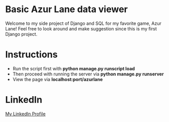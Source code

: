 # Basic Azur Lane data viewer

Welcome to my side project of Django and SQL for my favorite game, Azur Lane!
Feel free to look around and make suggestion since this is my first Django project.

# Instructions
* Run the script first with **python manage.py runscript load**
* Then proceed with running the server via **python manage.py runserver**
* View the page via **localhost:port/azurlane**
# LinkedIn

[My LinkedIn Profile](https://www.linkedin.com/in/watcharapon-thossaruksa-661470259/?trk=public_profile-settings_edit-profile-content&originalSubdomain=au)
